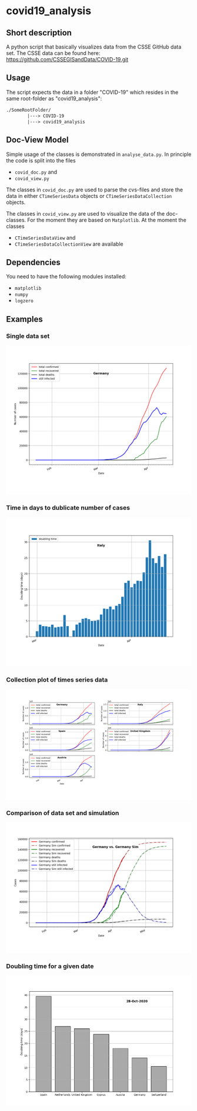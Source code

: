 # covid19_analysis

## Short description
A python script that basically visualizes data from the CSSE GitHub data set. The CSSE data can be found here: https://github.com/CSSEGISandData/COVID-19.git

## Usage
The script expects the data in a folder "COVID-19" which resides in the same root-folder as "covid19_analysis":

```
./SomeRootFolder/
        |---> COVID-19
        |---> covid19_analysis

```

## Doc-View Model
Simple usage of the classes is demonstrated in `analyse_data.py`. In principle the code is split into the files

* `covid_doc.py` and
* `covid_view.py`

The classes in `covid_doc.py` are used to parse the cvs-files and store the data in either `CTimeSeriesData` objects or `CTimeSeriesDataCollection` objects.

The classes in `covid_view.py` are used to visualize the data of the doc-classes. For the moment they are based on `Matplotlib`. At the moment the classes 
* `CTimeSeriesDataView` and
* `CTimeSeriesDataCollectionView`
are available

## Dependencies
You need to have the following modules installed:
* `matplotlib`
* `numpy`
* `logzero`

## Examples

### Single data set
![alt text](./example_images/SingleData.png "Visualize single data set")

### Time in days to dublicate number of cases
![alt text](./example_images/Doubling_times.png "Time to double number of cases")

### Collection plot of times series data 
![alt text](./example_images/Collect_Subplots.png "Print all data of a collection into a figure with several subplots")

### Comparison of data set and simulation 
![alt text](./example_images/Compare_CDataTimeSeriesObjects.png "Two selected data sets of a collection into a single plot")

### Doubling time for a given date 
![alt text](./example_images/doubling_time_collection.png "Sorted doubling time for given date and collection")


